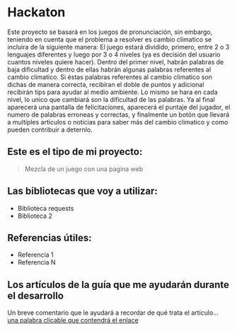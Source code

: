 # Hackaton
Este proyecto se basará en los juegos de pronunciación, sin embargo, teniendo en cuenta que el problema a resolver es cambio climatico se incluira de la siguiente manera: El juego estará dividido, primero, entre 2 o 3 lenguajes diferentes y luego por 3 o 4 niveles (ya es decisión del usuario cuantos niveles quiere hacer). Dentro del primer nivel, habrán palabras de baja dificultad y dentro de ellas habrán algunas palabras referentes al cambio climatico. Si éstas palabras referentes al cambio climatico son dichas de manera correcta, recibiran el doble de puntos y adicional recibirán tips para ayudar al medio ambiente. Lo mismo se hara en cada nivel, lo unico que cambiará son la dificultad de las palabras. Ya al final aparecerá una pantalla de felicitaciones, aparecerá el puntaje del jugador, el numero de palabras erroneas y correctas, y finalmente un botón que llevará a multiples articulos o noticias para saber más del cambio climatico y como pueden contribuir a deternlo.

## Este es el tipo de mi proyecto:
> Mezcla de un juego con una pagina web

## Las bibliotecas que voy a utilizar:
- Biblioteca requests
- Biblioteca 2

## Referencias útiles:
- Referencia 1
- Referencia N

## Los artículos de la guía que me ayudarán durante el desarrollo
Un breve comentario que le ayudará a recordar de qué trata el artículo... [una palabra clicable que contendrá el enlace](https://enlace_al_artículo)
